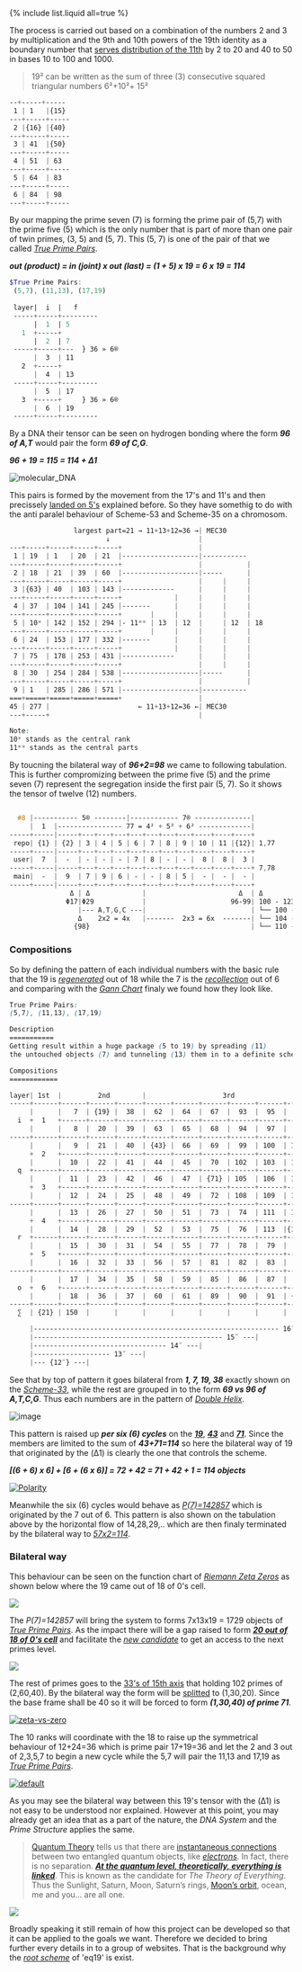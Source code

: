 
{% include list.liquid all=true %}

The process is carried out based on a combination of the numbers 2 and 3 by multiplication and the 9th and 10th powers of the 19th identity as a boundary number that [serves distribution of the 11th](https://gist.github.com/eq19/e9832026b5b78f694e4ad22c3eb6c3ef#eulers-identity) by 2 to 20 and 40 to 50 in bases 10 to 100 and 1000.

>19² can be written as the sum of three (3) consecutive squared triangular numbers 6²+10²+ 15²

```scss
--+-----+-----
 1 | 1   |{15}
---+-----+-----
 2 |{16} |{40}
---+-----+-----
 3 | 41  |{50}
---+-----+-----
 4 | 51  | 63
---+-----+-----
 5 | 64  | 83
---+-----+-----
 6 | 84  | 98
---+-----+-----
```

By our mapping the prime seven (7) is forming the prime pair of (5,7) with the prime five (5) which is the only number that is part of more than one pair of twin primes, (3, 5) and (5, 7). This (5, 7) is one of the pair of that we called _[True Prime Pairs](https://www.eq19.com/addition/file02.html#true-prime-pairs)_.

***out (product) = in (joint) x out (last) = (1 + 5) x 19 = 6 x 19 = 114***

```scss
$True Prime Pairs:
 (5,7), (11,13), (17,19)
 
 layer|  i  |   f
 -----+-----+---------
      |  1  | 5
   1  +-----+
      |  2  | 7
 -----+-----+---  } 36 » 6®
      |  3  | 11
   2  +-----+
      |  4  | 13
 -----+-----+---------
      |  5  | 17
   3  +-----+     } 36 » 6®
      |  6  | 19
 -----+-----+---------
 ```

By a DNA their tensor can be seen on hydrogen bonding where the form ***96 of A,T*** would pair the form ***69 of C,G***.
 
***96 + 19 = 115 = 114 + Δ1*** 

![molecular_DNA](https://user-images.githubusercontent.com/8466209/212474832-bc616a25-06ad-41e7-a27d-0bec82b1f2a4.png)

This pairs is formed by the movement from the 17's and 11's and then precissely [landed on 5's](https://gist.github.com/eq19/c9bdc2bbe55f2d162535023c8d321831#file-runner-md) explained before. So they have somethig to do with the anti paralel behaviour of Scheme-53 and Scheme-35 on a chromosom.

```scss
                largest part=21 → 11+13+12=36 →| MEC30
                        ↓                      |
---+-----+-----+-----+-----+                   |
 1 | 19  | 1   | 20  | 21  |-------------------|-----------
---+-----+-----+-----+-----+                   |           |
 2 | 18  | 21  | 39  | 60  |-------------------|-----      |
---+-----+-----+-----+-----+                   |     |     |
 3 |{63} | 40  | 103 | 143 |-------------      |     |     |
---+-----+-----+-----+-----+             |     |     |     |
 4 | 37  | 104 | 141 | 245 |-------      |     |     |     |
---+-----+-----+-----+-----+       |     |     |     |     |
 5 | 10* | 142 | 152 | 294 |- 11** | 13  | 12  |     | 12  | 18
---+-----+-----+-----+-----+       |     |     |     |     |
 6 | 24  | 153 | 177 | 332 |-------      |     |     |     |
---+-----+-----+-----+-----+             |     |     |     |
 7 | 75  | 178 | 253 | 431 |-------------      |     |     |
---+-----+-----+-----+-----+                   |     |     |
 8 | 30  | 254 | 284 | 538 |-------------------|-----      |
---+-----+-----+-----+-----+                   |           |
 9 | 1   | 285 | 286 | 571 |-------------------|-----------
===+=====+=====+=====+=====+                   |
45 | 277 |                      ← 11+13+12=36 ←| MEC30
---+-----+                                     |

Note:
10* stands as the central rank
11** stands as the central parts
```

By toucning the bilateral way of ***96+2=98*** we came to following tabulation. This is further compromizing between the prime five (5) and the prime seven (7) represent the segregation inside the first pair (5, 7). So it shows the tensor of twelve (12) numbers. 
 

```scss

  #8 |----------- 5® --------|------------ 7® --------------|
     |  1  |---------------- 77 = 4² + 5² + 6² -------------|
-----+-----|-----+---+---+---+---+---+---+---+----+----+----+
 repo| {1} | {2} | 3 | 4 | 5 | 6 | 7 | 8 | 9 | 10 | 11 |{12}| 1,77
-----+-----|-----+---+---+---+---+---+---+---+----+----+----+
 user|  7  |  -  | - | - | - | 7 | 8 | - | - |  8 |  8 |  3 |
-----+-----|-----+---+---+---+---+---+---+---+----+----+----+ 7,78
 main|  -  |  9  | 7 | 9 | 6 | - | - | 8 | 5 |  - |  - |  - |
-----+-----|-----+---+---+---+---+---+---+---+----+----+----+
               Δ | Δ             |                       Δ  | Δ
              Φ17|Φ29            |                     96-99| 100 - 123 ({24})
                 |--- A,T,G,C ---|                          | └── 100 - 103 (4x) » 100
                 Δ    2x2 = 4x   |-------  2x3 = 6x  -------| └── 104 - 109 (6x) »  30
                {98}                                        | └── 110 - 123 (14x)»  70
```

### Compositions

So by defining the pattern of each individual numbers with the basic rule that the 19 is _[regenerated](https://gist.github.com/eq19/f21abd90f8d471390aad23d6ecc90d6d)_ out of 18 while the 7 is the _[recollection](https://gist.github.com/eq19/f1af4317b619154719546e615aaa2155)_ out of 6 and comparing with the _[Gann Chart](https://gist.github.com/eq19/c9bdc2bbe55f2d162535023c8d321831#file-lexer-md)_ finaly we found how they look like.

```scss
True Prime Pairs:
(5,7), (11,13), (17,19)

Description
===========
Getting result within a huge package (5 to 19) by spreading (11)
the untouched objects (7) and tunneling (13) them in to a definite scheme (17).

Compositions
============

layer| 1st  |         2nd        |                   3rd                   | ∑(2,3)
-----+------+------+------+------+------+------+------+------+------+------+------      ---
     |      |   7  | {19} |  38  |  62  |  64  |  67  |  93  |  95  |  96  |  139        |
  i  +  1   +------+------+------+------+------+------+------+------+------+------       5¨
     |      |   8  |  20  |  39  |  63  |  65  |  68  |  94  |  97  |  98  |             |
-----+------+------+------+------+------+------+------+------+------+------+------      ---
     |      |   9  |  21  |  40  | {43} |  66  |  69  |  99  | 100  | 101  |  286        |
     +  2   +------+------+------+------+------+------+------+------+------+------       7¨
     |      |  10  |  22  |  41  |  44  |  45  |  70  | 102  | 103  | 104  |             |
  q  +------+------+------+------+------+------+------+------+------+------+------      ---
     |      |  11  |  23  |  42  |  46  |  47  | {71} | 105  | 106  | 107  |  114        |
     +  3   +------+------+------+------+------+------+------+------+------+------      11¨
     |      |  12  |  24  |  25  |  48  |  49  |  72  | 108  | 109  | 110  |             |
-----+------+------+------+------+------+------+------+------+------+------+------      ---
     |      |  13  |  26  |  27  |  50  |  51  |  73  |  74  | 111  | 112  |  247        |
     +  4   +------+------+------+------+------+------+------+------+------+------      13¨
     |      |  14  |  28  |  29  |  52  |  53  |  75  |  76  | 113  |{114} |             |
  r  +------+------+------+------+------+------+------+------+------+------+------      ---
     |      |  15  |  30  |  31  |  54  |  55  |  77  |  78  |  79  |  80  |  157        |
     +  5   +------+------+------+------+------+------+------+------+------+------     {17¨}
     |      |  16  |  32  |  33  |  56  |  57  |  81  |  82  |  83  |  84  |             |
-----+------+------+------+------+------+------+------+------+------+------+------      ---
     |      |  17  |  34  |  35  |  58  |  59  |  85  |  86  |  87  |  88  |  786        |
  o  +  6   +------+------+------+------+------+------+------+------+------+------      19¨
     |      |  18  |  36  |  37  |  60  |  61  |  89  |  90  |  91  | {92} |             |
-----+------+------+------+------+------+------+------+------+------+------+------      ---
  ∑  | {21} | 150  |      |      |      |      |      |      |      |      | 1729

     |------------------------------------------------------------- 16¨ ---|
     |----------------------------------------------- 15¨ ---|
     |--------------------------------- 14¨ ---|
     |------------------- 13¨ ---|
     |--- {12¨} ---|
```

See that by top of pattern it goes bilateral from ***1, 7, 19, 38*** exactly shown on the _[Scheme-33](https://gist.github.com/eq19/c9bdc2bbe55f2d162535023c8d321831#file-instance-md)_, while the rest are grouped in to the form ***69 vs 96 of A,T,C,G***. Thus each numbers are in the pattern of _[Double Helix](https://en.wikipedia.org/wiki/Nucleic_acid_double_helix)_.

![image](https://user-images.githubusercontent.com/8466209/213604396-92832a7d-9122-4251-8d26-6fca720b6df7.png)

This pattern is raised up ***per six (6) cycles*** on the ***[19](https://gist.github.com/eq19/c9bdc2bbe55f2d162535023c8d321831#file-instance-md)***, ***[43](https://gist.github.com/eq19/c9bdc2bbe55f2d162535023c8d321831#file-runner-md)*** and ***[71](https://gist.github.com/eq19/c9bdc2bbe55f2d162535023c8d321831#file-grammar-md)***. Since the members are limited to the sum of ***43+71=114*** so here the bilateral way of 19 that originated by the (Δ1) is clearly the one that controls the scheme.

***[(6 + 6) x 6] + [6 + (6 x 6)] = 72 + 42 = 71 + 42 + 1 = 114 objects***

[![Polarity](https://user-images.githubusercontent.com/8466209/212487102-2f080804-9078-45c9-85ee-9977a36a5dbf.jpg)](http://www.hexspin.com/minor-hexagons/)

Meanwhile the six (6) cycles would behave as _[P(7)=142857](https://gist.github.com/eq19/f21abd90f8d471390aad23d6ecc90d6d#file-runner-md)_ which is originated by the 7 out of 6. This pattern is also shown on the tabulation above by the horizontal flow of 14,28,29,.. which are then finaly terminated by the bilateral way to _[57x2=114](https://gist.github.com/eq19/b32915925d9d365e2e9351f0c4ed786e#polar-plot)_.
 
 ### Bilateral way

This behaviour can be seen on the function chart of _[Riemann Zeta Zeros](https://commons.wikimedia.org/wiki/File:RiemannZeta_Zeros.svg)_ as shown below where the 19 came out of 18 of 0's cell. 

[![](https://user-images.githubusercontent.com/8466209/200468834-b2000e6d-0447-4948-b24d-086747d9b905.png)](https://gist.github.com/eq19/b32915925d9d365e2e9351f0c4ed786e#polar-plot)

The _P(7)=142857_ will bring the system to forms 7x13x19 = 1729 objects of _[True Prime Pairs](https://www.eq19.com/addition/file02.html#true-prime-pairs)_. As the impact there will be a gap raised to form ***[20 out of 18 of 0's cell](https://gist.github.com/eq19/b32915925d9d365e2e9351f0c4ed786e#file-2_assigning-md)*** and facilitate the [_new candidate_](https://gist.github.com/eq19/c9bdc2bbe55f2d162535023c8d321831#file-instance-md) to get an access to the next primes level.

![](https://user-images.githubusercontent.com/8466209/220001571-bddc7fee-5753-4ee3-b145-b3b1bb49a354.png)

The rest of primes goes to the [33's of 15th axis](https://gist.github.com/eq19/c9bdc2bbe55f2d162535023c8d321831#file-19_root-md) that holding 102 primes of (2,60,40). By the bilateral way the form will be [splitted](https://gist.github.com/eq19/c9bdc2bbe55f2d162535023c8d321831#file-parser-md) to (1,30,20). Since the base frame shall be 40 so it will be forced to form ***(1,30,40) of prime 71***.

[![zeta-vs-zero](https://user-images.githubusercontent.com/8466209/213628433-c7382e39-4efa-4455-867c-13652293474d.png)](https://gist.github.com/eq19/e9832026b5b78f694e4ad22c3eb6c3ef#zeta-vs-zero)

The 10 ranks will coordinate with the 18 to raise up the symmetrical behaviour of 12+24=36 which is prime pair 17+19=36 and let the 2 and 3 out of 2,3,5,7 to begin a new cycle while the 5,7 will pair the 11,13 and 17,19 as _[True Prime Pairs](https://www.eq19.com/addition/file02.html#true-prime-pairs)_.

[![default](https://user-images.githubusercontent.com/8466209/244139208-378b2229-c3e8-4f1f-8829-dee6687348fb.png)](https://commons.wikimedia.org/wiki/File:RiemannZeta_Zeros.svg)

As you may see the bilateral way between this 19's tensor with the (Δ1) is not easy to be understood nor explained. However at this point, you may already get an idea that as a part of the nature, the _DNA System_ and the _Prime Structure_ applies the same. 

>[Quantum Theory](https://gist.github.com/eq19) tells us that there are [instantaneous connections](https://gist.github.com/eq19/e9832026b5b78f694e4ad22c3eb6c3ef#instaneous-connection) between two entangled quantum objects, like _[electrons](https://gist.github.com/eq19/b9f901cda16e8a11dd24ee6b677ca288#electron-scattering)_. In fact, there is no separation. ***[At the quantum level, theoretically, everything is linked](https://gist.github.com/eq19/e9832026b5b78f694e4ad22c3eb6c3ef#everything-is-linked)***. This is known as the candidate for _The Theory of Everything_. Thus the Sunlight, Saturn, Moon, Saturn’s rings, [Moon’s orbit](https://gist.github.com/eq19/e9832026b5b78f694e4ad22c3eb6c3ef#moons-orbit), ocean, me and you… are all one.

[![](https://user-images.githubusercontent.com/8466209/199392468-a2738235-b65f-47da-848d-ffa0340cd51b.png)](https://github.com/eq19)

Broadly speaking it still remain of how this project can be developed so that it can be applied to the goals we want. Therefore we decided to bring further every details in to a group of websites. That is the background why the _[root scheme](https://gist.github.com/eq19)_ of 'eq19' is exist.
